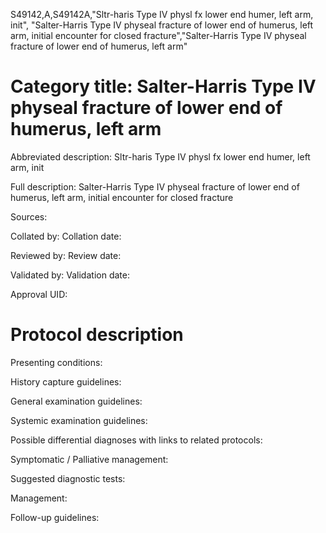 S49142,A,S49142A,"Sltr-haris Type IV physl fx lower end humer, left arm, init", "Salter-Harris Type IV physeal fracture of lower end of humerus, left arm, initial encounter for closed fracture","Salter-Harris Type IV physeal fracture of lower end of humerus, left arm"
# Category title: Salter-Harris Type IV physeal fracture of lower end of humerus, left arm

Abbreviated description: Sltr-haris Type IV physl fx lower end humer, left arm, init

Full description: Salter-Harris Type IV physeal fracture of lower end of humerus, left arm, initial encounter for closed fracture

Sources:

Collated by:
Collation date:

Reviewed by:
Review date:

Validated by:
Validation date:

Approval UID:

# Protocol description

Presenting conditions:

History capture guidelines:

General examination guidelines:

Systemic examination guidelines:

Possible differential diagnoses with links to related protocols:

Symptomatic / Palliative management:

Suggested diagnostic tests:

Management:

Follow-up guidelines:
